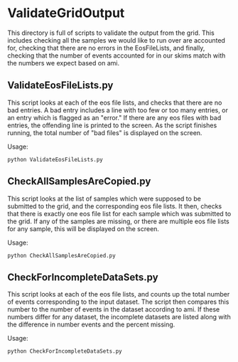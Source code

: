 ValidateGridOutput
==================

This directory is full of scripts to validate the output from the grid. This includes checking all the samples we would like to run over are accounted for, checking that there are no errors in the EosFileLists, and finally, checking that the number of events accounted for in our skims match with the numbers we expect based on ami.

ValidateEosFileLists.py
-----------------------
This script looks at each of the eos file lists, and checks that there are no bad entries. A bad entry includes a line with too few or too many entries, or an entry which is flagged as an "error." If there are any eos files with bad entries, the offending line is printed to the screen. As the script finishes running, the total number of "bad files" is displayed on the screen.

Usage:
```
python ValidateEosFileLists.py
```

CheckAllSamplesAreCopied.py
---------------------------
This script looks at the list of samples which were supposed to be submitted to the grid, and the corresponding eos file lists.
It then, checks that there is exactly one eos file list for each sample which was submitted to the grid. If any of the samples are missing, or there are multiple eos file lists for any sample, this will be displayed on the screen.

Usage:
```
python CheckAllSamplesAreCopied.py
```

CheckForIncompleteDataSets.py
------------------------------
This script looks at each of the eos file lists, and counts up the total number of events corresponding to the input dataset. The script then compares this number to the number of events in the dataset according to ami. If these numbers differ for any dataset, the incomplete datasets are listed along with the difference in number events and the percent missing.

Usage:
```
python CheckForIncompleteDataSets.py
```
